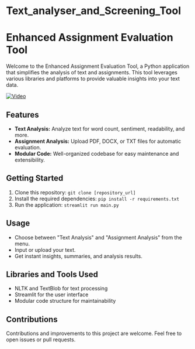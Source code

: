 # Text_analyser_and_Screening_Tool

# Enhanced Assignment Evaluation Tool

Welcome to the Enhanced Assignment Evaluation Tool, a Python application that simplifies the analysis of text and assignments. This tool leverages various libraries and platforms to provide valuable insights into your text data.

[![Video]()](https://youtu.be/4heZhxM9ZcI)

## Features
- **Text Analysis:** Analyze text for word count, sentiment, readability, and more.
- **Assignment Analysis:** Upload PDF, DOCX, or TXT files for automatic evaluation.
- **Modular Code:** Well-organized codebase for easy maintenance and extensibility.

## Getting Started
1. Clone this repository: `git clone [repository_url]`
2. Install the required dependencies: `pip install -r requirements.txt`
3. Run the application: `streamlit run main.py`

## Usage
- Choose between "Text Analysis" and "Assignment Analysis" from the menu.
- Input or upload your text.
- Get instant insights, summaries, and analysis results.

## Libraries and Tools Used
- NLTK and TextBlob for text processing
- Streamlit for the user interface
- Modular code structure for maintainability

## Contributions
Contributions and improvements to this project are welcome. Feel free to open issues or pull requests.
